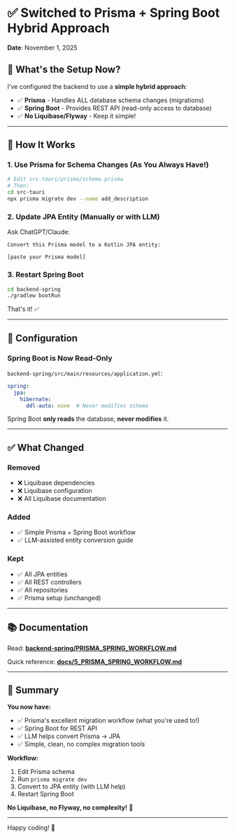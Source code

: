 # ✅ Switched to Prisma + Spring Boot Hybrid Approach

**Date**: November 1, 2025

## 🎯 What's the Setup Now?

I've configured the backend to use a **simple hybrid approach**:

- ✅ **Prisma** - Handles ALL database schema changes (migrations)
- ✅ **Spring Boot** - Provides REST API (read-only access to database)
- ✅ **No Liquibase/Flyway** - Keep it simple!

---

## 🚀 How It Works

### 1. Use Prisma for Schema Changes (As You Always Have!)

```bash
# Edit src-tauri/prisma/schema.prisma
# Then:
cd src-tauri
npx prisma migrate dev --name add_description
```

### 2. Update JPA Entity (Manually or with LLM)

Ask ChatGPT/Claude:
```
Convert this Prisma model to a Kotlin JPA entity:

[paste your Prisma model]
```

### 3. Restart Spring Boot

```bash
cd backend-spring
./gradlew bootRun
```

That's it! ✅

---

## 📁 Configuration

### Spring Boot is Now Read-Only

`backend-spring/src/main/resources/application.yml`:

```yaml
spring:
  jpa:
    hibernate:
      ddl-auto: none  # Never modifies schema
```

Spring Boot **only reads** the database, **never modifies** it.

---

## ✅ What Changed

### Removed
- ❌ Liquibase dependencies
- ❌ Liquibase configuration
- ❌ All Liquibase documentation

### Added
- ✅ Simple Prisma + Spring Boot workflow
- ✅ LLM-assisted entity conversion guide

### Kept
- ✅ All JPA entities
- ✅ All REST controllers
- ✅ All repositories
- ✅ Prisma setup (unchanged)

---

## 📚 Documentation

Read: **[backend-spring/PRISMA_SPRING_WORKFLOW.md](backend-spring/PRISMA_SPRING_WORKFLOW.md)**

Quick reference: **[docs/5_PRISMA_SPRING_WORKFLOW.md](docs/5_PRISMA_SPRING_WORKFLOW.md)**

---

## 🎊 Summary

**You now have:**
- ✅ Prisma's excellent migration workflow (what you're used to!)
- ✅ Spring Boot for REST API
- ✅ LLM helps convert Prisma → JPA
- ✅ Simple, clean, no complex migration tools

**Workflow:**
1. Edit Prisma schema
2. Run `prisma migrate dev`
3. Convert to JPA entity (with LLM help)
4. Restart Spring Boot

**No Liquibase, no Flyway, no complexity!** 🎉

---

Happy coding! 🚀
